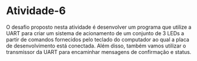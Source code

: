 # Atividade-6
O desafio proposto nesta atividade é desenvolver um programa que utilize a UART para criar um sistema de acionamento de um conjunto de 3 LEDs a partir de comandos fornecidos pelo teclado do computador ao qual a placa de desenvolvimento está conectada. Além disso, também vamos utilizar o transmissor da UART para encaminhar mensagens de confirmação e status.
